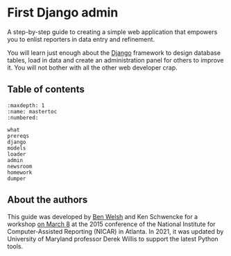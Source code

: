 ```{include} _templates/nav.html
```

# First Django admin

A step-by-step guide to creating a simple web application that empowers you to enlist reporters in data entry and refinement.

You will learn just enough about the [Django](https://www.djangoproject.com/) framework to design database tables, load in data and create an administration panel for others to improve it. You will not bother with all the other web developer crap.

## Table of contents

```{toctree}
:maxdepth: 1
:name: mastertoc
:numbered:

what
prereqs
django
models
loader
admin
newsroom
homework
dumper
```

## About the authors

This guide was developed by [Ben Welsh](http://palewi.re/who-is-ben-welsh/) and Ken Schwencke
for a workshop [on March 8](http://ire.org/conferences/nicar2015/hands-on-training/) at
the 2015 conference of the National Institute for Computer-Assisted Reporting (NICAR) in Atlanta. In 2021, it was updated by University of Maryland professor Derek Willis to support the latest Python tools.